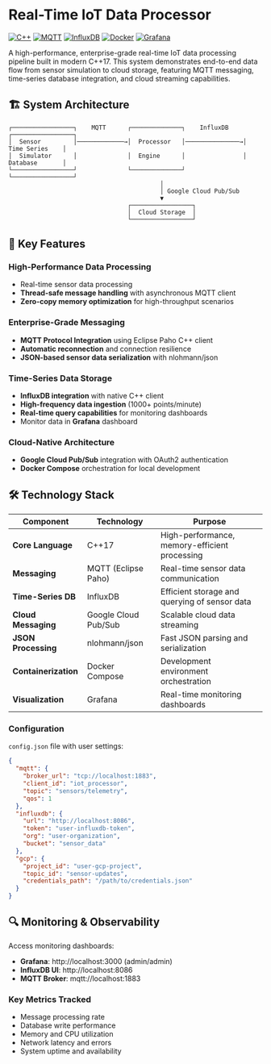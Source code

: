 # Real-Time IoT Data Processor

[![C++](https://img.shields.io/badge/C%2B%2B-17-blue.svg)](https://isocpp.org/)
[![MQTT](https://img.shields.io/badge/MQTT-Protocol-green.svg)](https://mqtt.org/)
[![InfluxDB](https://img.shields.io/badge/InfluxDB-Time%20Series-orange.svg)](https://www.influxdata.com/)
[![Docker](https://img.shields.io/badge/Docker-Compose-blue.svg)](https://www.docker.com/)
[![Grafana](https://img.shields.io/badge/Grafana-Visualization-brown.svg)](https://grafana.com/)

A high-performance, enterprise-grade real-time IoT data processing pipeline built in modern C++17. This system demonstrates end-to-end data flow from sensor simulation to cloud storage, featuring MQTT messaging, time-series database integration, and cloud streaming capabilities.

## 🏗️ System Architecture

```
┌─────────────────┐    MQTT      ┌──────────────┐    InfluxDB    ┌─────────────────┐
│  Sensor         │─────────────→│  Processor   │───────────────→│  Time Series    │
│  Simulator      │              │  Engine      │                │  Database       │
└─────────────────┘              └──────────────┘                └─────────────────┘
                                          │
                                          │ Google Cloud Pub/Sub
                                          ▼
                                 ┌─────────────────┐
                                 │  Cloud Storage  │
                                 └─────────────────┘
```

## 🚀 Key Features

### **High-Performance Data Processing**
- Real-time sensor data processing
- **Thread-safe message handling** with asynchronous MQTT client
- **Zero-copy memory optimization** for high-throughput scenarios

### **Enterprise-Grade Messaging**
- **MQTT Protocol Integration** using Eclipse Paho C++ client
- **Automatic reconnection** and connection resilience
- **JSON-based sensor data serialization** with nlohmann/json

### **Time-Series Data Storage**
- **InfluxDB integration** with native C++ client
- **High-frequency data ingestion** (1000+ points/minute)
- **Real-time query capabilities** for monitoring dashboards
- Monitor data in **Grafana** dashboard

### **Cloud-Native Architecture**
- **Google Cloud Pub/Sub** integration with OAuth2 authentication
- **Docker Compose** orchestration for local development

## 🛠️ Technology Stack

| Component | Technology | Purpose |
|-----------|------------|---------|
| **Core Language** | C++17 | High-performance, memory-efficient processing |
| **Messaging** | MQTT (Eclipse Paho) | Real-time sensor data communication |
| **Time-Series DB** | InfluxDB | Efficient storage and querying of sensor data |
| **Cloud Messaging** | Google Cloud Pub/Sub | Scalable cloud data streaming |
| **JSON Processing** | nlohmann/json | Fast JSON parsing and serialization |
| **Containerization** | Docker Compose | Development environment orchestration |
| **Visualization** | Grafana | Real-time monitoring dashboards |



### Configuration

`config.json` file with user settings:

```json
{
  "mqtt": {
    "broker_url": "tcp://localhost:1883",
    "client_id": "iot_processor",
    "topic": "sensors/telemetry",
    "qos": 1
  },
  "influxdb": {
    "url": "http://localhost:8086",
    "token": "user-influxdb-token",
    "org": "user-organization",
    "bucket": "sensor_data"
  },
  "gcp": {
    "project_id": "user-gcp-project",
    "topic_id": "sensor-updates",
    "credentials_path": "/path/to/credentials.json"
  }
}
```

## 🔍 Monitoring & Observability

Access monitoring dashboards:
- **Grafana**: http://localhost:3000 (admin/admin)
- **InfluxDB UI**: http://localhost:8086
- **MQTT Broker**: mqtt://localhost:1883

### Key Metrics Tracked
- Message processing rate
- Database write performance
- Memory and CPU utilization
- Network latency and errors
- System uptime and availability
